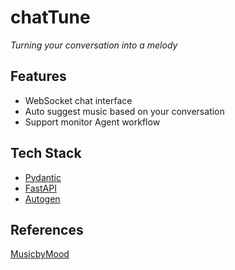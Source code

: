# chatTune

*Turning your conversation into a melody*

## Features
- WebSocket chat interface
- Auto suggest music based on your conversation
- Support monitor Agent workflow

## Tech Stack
- [Pydantic](https://docs.pydantic.dev/latest/)
- [FastAPI](https://fastapi.tiangolo.com/)
- [Autogen](https://microsoft.github.io/autogen/stable//index.html)

## References

[MusicbyMood](https://www.musicbymood.com)